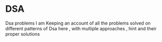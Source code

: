 # DSA
Dsa problems 
I am Keeping an account of all the problems solved on different patterns of Dsa here , with multiple approaches , hint and their proper solutions

